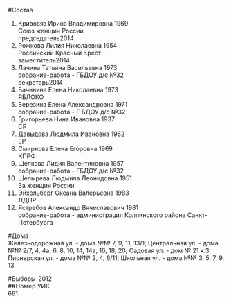 #Состав  
1. Кривовяз Ирина Владимировна 1969  
    Союз женщин России  
    председатель2014  
2. Рожкова Лилия Николаевна 1954  
    Российский Красный Крест  
    заместитель2014  
3. Лачина Татьяна Васильевна 1973  
    собрание-работа - ГБДОУ д/с №32  
    секретарь2014  
4. Бачинина Елена Николаевна 1973  
    ЯБЛОКО  
5. Березина Елена Александровна 1971  
    собрание-работа - Г БДОУ д/с №32  
6. Григорьева Нина Ивановна 1937  
    СР  
7. Давыдова Людмила Ивановна 1962  
    ЕР  
8. Смирнова Елена Егоровна 1969  
    КПРФ  
9. Шелкова Лидия Валентиновна 1957  
    собрание-работа - ГБДОУ д/с №32  
10. Шепырева Людмила Леонидовна 1951  
    За женщин России  
11. Эйхельберг Оксана Валерьевна 1983  
    ЛДПР  
12. Ястребов Александр Вячеславович 1981  
    собрание-работа - администрация Колпинского района Санкт-Петербурга  
  
#Дома  
Железнодорожная ул. - дома №№ 7, 9, 11, 13/1; Центральная ул. - дома №№ 2/7, 4, 4а, 6, 8, 10, 14, 14а, 16, 18, 20; Садовая ул. - дом № 21 к.З; Пионерская ул. - дома №№ 2, 4, 6/11; Школьная ул. - дома №№ 3, 5, 7, 9, 13.  
  
#Выборы-2012  
##Номер УИК  
681  
